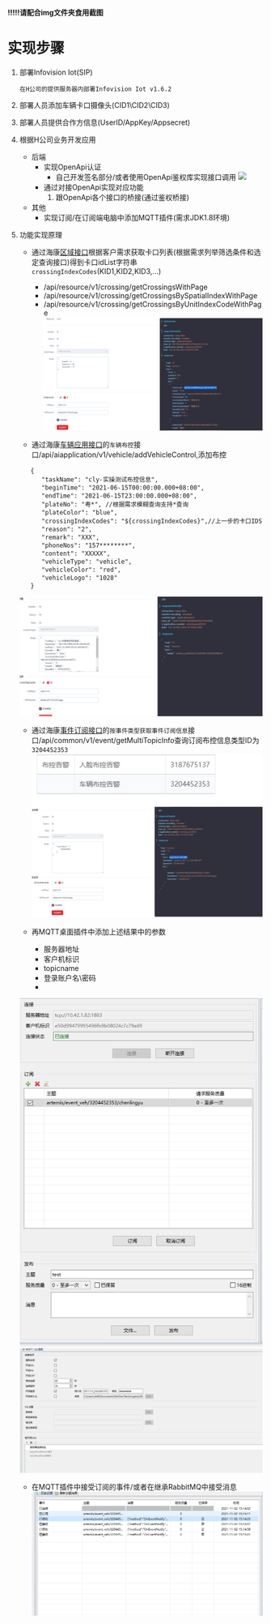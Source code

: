 #### !!!!!请配合img文件夹食用截图
# 实现步骤
1. 部署Infovision Iot(SIP)
   
   `在H公司的提供服务器内部署Infovision Iot v1.6.2`

2. 部署人员添加车辆卡口摄像头(CID1\CID2\CID3)

3. 部署人员提供合作方信息(UserID/AppKey/Appsecret)

4. 根据H公司业务开发应用
   - 后端
     - 实现OpenApi认证
       - 自己开发签名部分/或者使用OpenApi鉴权库实现接口调用
        ![](./img/微信截图_20211101184350.png)
     - 通过对接OpenApi实现对应功能
       1. 跟OpenApi各个接口的桥接(通过鉴权桥接)
   - 其他
     - 实现订阅/在订阅端电脑中添加MQTT插件(需求JDK1.8环境)
5. 功能实现原理
      
      - 通过海康[区域接口](https://open.hikvision.com/docs/docId?productId=5c67f20bb254d61550c2f63e&curNodeId=294dc9cc55cf419ca807774c1fd200870)根据客户需求获取卡口列表(根据需求列举筛选条件和选定查询接口)得到卡口idList字符串`crossingIndexCodes`(KID1,KID2,KID3,...)
        - /api/resource/v1/crossing/getCrossingsWithPage
        - /api/resource/v1/crossing/getCrossingsBySpatialIndexWithPage
        - /api/resource/v1/crossing/getCrossingsByUnitIndexCodeWithPage
        ![](./img/卡口list.png)
     
      - 通过海康[车辆应用接口](https://open.hikvision.com/docs/docId?productId=5c67f20bb254d61550c2f63e&curNodeId=3529d6d14b1744ae8dc56097fd8d21c7#afbb27a7)的`车辆布控`接口/api/aiapplication/v1/vehicle/addVehicleControl,添加布控
      ```
         {
            "taskName": "cly-实操测试布控信息",
            "beginTime": "2021-06-15T00:00:00.000+08:00",
            "endTime": "2021-06-15T23:00:00.000+08:00",
            "plateNo": "粤*", //根据需求模糊查询支持*查询
            "plateColor": "blue",
            "crossingIndexCodes": "${crossingIndexCodes}",//上一步的卡口IDS
            "reason": "2",
            "remark": "XXX",
            "phoneNos": "157********",
            "content": "XXXXX",
            "vehicleType": "vehicle",
            "vehicleColor": "red",
            "vehicleLogo": "1028"
         }
      ```
      ![](./img/布控信息.png)
      
      - 通过海康[事件订阅接口](https://open.hikvision.com/docs/docId?productId=5c67f20bb254d61550c2f63e&curNodeId=3529d6d14b1744ae8dc56097fd8d21c7#afbb27a7)的`按事件类型获取事件订阅信息`接口/api/common/v1/event/getMultiTopicInfo查询订阅布控信息类型ID为`3204452353`
      ![](./img/eventId.png)
      ![](./img/布控信息2.png)
      
      - 再MQTT桌面插件中添加上述结果中的参数
        - 服务器地址
        - 客户机标识
        - topicname
        - 登录账户名\密码
        - 
      ![](./img/MQTT1.png)
      ![](./img/MQTT2.png)

      - 在MQTT插件中接受订阅的事件/或者在继承RabbitMQ中接受消息
      ![](./img/MQTT3.png)